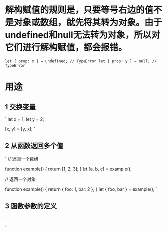 # 解构赋值的规则是，只要等号右边的值不是对象或数组，就先将其转为对象。由于undefined和null无法转为对象，所以对它们进行解构赋值，都会报错。
`
let { prop: x } = undefined; // TypeError
let { prop: y } = null; // TypeError
`

# 用途
## 1 交换变量
`
let x = 1;
let y = 2;

[x, y] = [y, x];
`
## 2 从函数返回多个值
`
// 返回一个数组

function example() {
  return [1, 2, 3];
}
let [a, b, c] = example();

// 返回一个对象

function example() {
  return {
    foo: 1,
    bar: 2
  };
}
let { foo, bar } = example();
`
## 3 函数参数的定义
`

`


